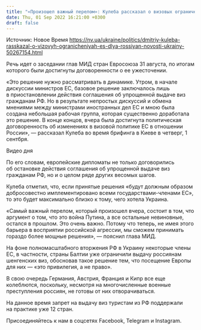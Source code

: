 ```yaml
---
title: "«Произошел важный перелом»: Кулеба рассказал о визовых ограничениях ЕС для граждан РФ"
date: Thu, 01 Sep 2022 16:21:00 +0300
draft: false
---
```

Источник: Новое Время https://nv.ua/ukraine/politics/dmitriy-kuleba-rasskazal-o-vizovyh-ogranicheniyah-es-dlya-rossiyan-novosti-ukrainy-50267154.html


 Речь идет о заседании глав МИД стран Евросоюза 31 августа, по итогам которого были достигнуты договоренности о ее ужесточении.

«Это решение нужно рассматривать в динамике. Утром, в начале дискуссии министров ЕС, базовое решение заключалось лишь в приостановлении действия соглашения об упрощенной выдаче виз гражданам РФ. Но в результате непростых дискуссий и обмена мнениями между министрами иностранных дел ЕС и мною была создана небольшая рабочая группа, которая существенно доработала это решение. В конце концов, вчера была достигнута политическая договоренность об изменениях в визовой политике ЕС в отношении России», — рассказал Кулеба во время брифинга в Киеве в четверг, 1 сентбря.

 Видео дня   

По его словам, европейские дипломаты не только договорились об остановке действия соглашения об упрощенной выдаче виз гражданам РФ, но и о целом ряде других весомых шагов.

Кулеба отметил, что, если принятые решения «будут должным образом добросовестно имплементировано всеми государствами-членами ЕС», то это будет максимально близко к тому, чего хотела Украина.

«Самый важный перелом, который произошел вчера, состоит в том, что аргумент о том, что это война Путина, а все остальные невиновные, остался в прошлом. Это очень важно. Потому что теперь, не имея этого барьера в восприятии российской агрессии, мы сможем принимать гораздо более мощные решения», — пояснил глава МИД.

На фоне полномасштабного вторжения РФ в Украину некоторые члены ЕС, в частности, страны Балтии уже ограничили выдачу россиянам шенгенских виз, обосновав такое решение тем, что посещение Европы для них — «это привилегия, а не право».

В свою очередь Германия, Австрия, Франция и Кипр все еще колеблются, поскольку, несмотря на многочисленные военные преступления россиян, не готовы от них отворачиваться.

На данное время запрет на выдачу виз туристам из РФ поддержали на практике уже 12 стран.

Присоединяйтесь к нам в соцсетях Facebook, Telegram и Instagram.

